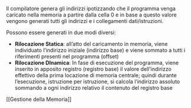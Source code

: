 Il compilatore genera gli indirizzi ipotizzando che il programma venga caricato nella memoria a partire dalla cella 0 e in base a questo valore vengono generati tutti gli indirizzi e i collegamenti dati/istruzioni.

Possono essere generati in due modi diversi:
- **Rilocazione Statica**: all’atto del caricamento in memoria, viene individuato l’indirizzo iniziale (indirizzo base) e viene sommato a tutti i riferimenti presenti nel programma (offset)
- **Rilocazione DInamica**: In fase di esecuzione del programma, viene inserito in apposito registro (registro base) il valore dell’indirizzo effettivo della prima locazione di memoria centrale; quindi durante l’esecuzione, istruzione per istruzione, si calcola l’indirizzo assoluto sommando a ogni indirizzo relativo il contenuto del registro base

[[Gestione della Memoria]]
